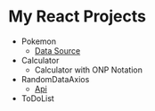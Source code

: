 # My React Projects

- Pokemon
  - [Data Source](https://github.com/fanzeyi/pokemon.json)
- Calculator
  - Calculator with ONP Notation
- RandomDataAxios
  - [Api](https://random-data-api.com/)
- ToDoList
